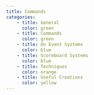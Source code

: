 ```yaml
---
title: Commands
categories:
    - title: General
      color: green
    - title: Commands
      color: green
    - title: On Event Systems
      color: blue
    - title: Scoreboard Systems
      color: blue
    - title: Techniques
      color: orange
    - title: Useful Creations
      color: yellow
---
```

